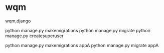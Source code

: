 # wqm
wqm,django

python manage.py makemigrations
python manage.py migrate
python manage.py createsuperuser

python manage.py makemigrations appA
python manage.py migrate appA